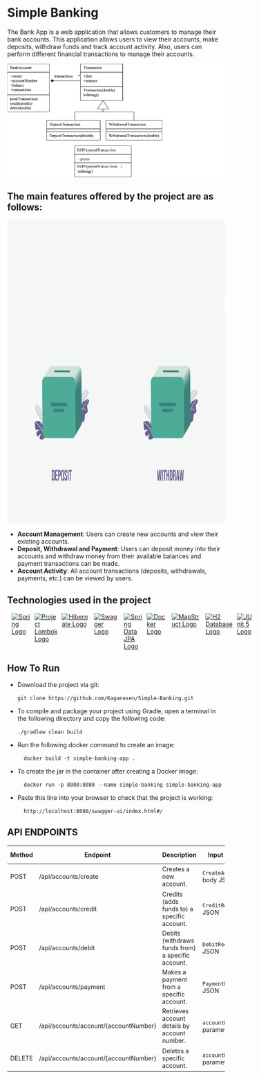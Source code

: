 # Simple Banking

The Bank App is a web application that allows customers to manage their bank accounts. This application allows users to
view their accounts, make deposits, withdraw funds and track account activity. Also, users can perform different
financial transactions to manage their accounts.

![model](images/model.png)

## The main features offered by the project are as follows:

<div style="pointer-events: none;">
    <img src="images/depositAndWithdraw.gif" alt="Deposit And Withdraw" width="1200" height="700" />
</div>

- **Account Management**: Users can create new accounts and view their existing accounts.
- **Deposit, Withdrawal and Payment**: Users can deposit money into their accounts and withdraw money from their
  available balances and payment transactions can be made.
- **Account Activity**: All account transactions (deposits, withdrawals, payments, etc.) can be viewed by users.

## Technologies used in the project

<div style="display: flex;">
    <a href="https://www.java.com" target="_blank" style="margin-right: 10px;">
        <img src="https://raw.githubusercontent.com/devicons/devicon/master/icons/java/java-original.svg" alt="Java Logo" width="50" height="50" title="Java">
    </a>
    <a href="https://spring.io/" target="_blank" style="margin-right: 10px;">
        <img src="https://www.vectorlogo.zone/logos/springio/springio-icon.svg" alt="Spring Logo" width="50" height="50" title="Spring">
    </a>
    <a href="https://projectlombok.org/" target="_blank" style="margin-right: 10px;">
        <img src="https://avatars.githubusercontent.com/u/45949248?s=200&v=4" alt="Project Lombok Logo" width="50" height="50" title="Project Lombok">
    </a>
    <a href="https://hibernate.org/" target="_blank" style="margin-right: 10px;">
        <img src="https://cdn.freebiesupply.com/logos/large/2x/hibernate-logo-png-transparent.png" alt="Hibernate Logo" width="50" height="50" title="Hibernate">
    </a>
    <a href="https://swagger.io/" target="_blank" style="margin-right: 10px;">
        <img src="https://seeklogo.com/images/S/swagger-logo-A49F73BAF4-seeklogo.com.png" alt="Swagger Logo" width="50" height="50" title="Swagger">
    </a>
    <a href="https://spring.io/projects/spring-data-jpa" target="_blank" style="margin-right: 10px;">
        <img src="https://huongdanjava.com/wp-content/uploads/2018/01/spring-data.png" alt="Spring Data JPA Logo" width="50" height="50" title="Spring Data JPA">
    </a>
    <a href="https://www.docker.com/" target="_blank" style="margin-right: 10px;">
        <img src="https://www.vectorlogo.zone/logos/docker/docker-icon.svg" alt="Docker Logo" width="50" height="50" title="Docker">
    </a>
    <a href="https://www.mapstruct.org/" target="_blank" style="margin-right: 10px;">
    <img src="https://encrypted-tbn0.gstatic.com/images?q=tbn:ANd9GcTc1EniRJDbewh-q8ibCF7wuEhfjM1zA2f3nA&s" alt="MapStruct Logo" width="200" height="50" title="MapStruct">
    </a>
    <a href="https://www.h2database.com/html/main.html" target="_blank" style="margin-right: 10px;">
        <img src="https://www.h2database.com/html/images/h2-logo-2.png" alt="H2 Database Logo" width="50" height="50" title="H2 Database">
    </a>
    <a href="https://junit.org/junit5/" target="_blank" style="margin-right: 10px;">
        <img src="https://junit.org/junit5/assets/img/junit5-logo.png" alt="JUnit 5 Logo" width="50" height="50" title="JUnit 5">
    </a>
    <a href="https://site.mockito.org/" target="_blank" style="margin-right: 10px;">
        <img src="https://raw.githubusercontent.com/mockito/mockito/main/src/main/javadoc/org/mockito/logo.png" alt="Mockito Logo" width="200" height="50" title="Mockito">
    </a>
</div>

## How To Run

- Download the project via git:

      git clone https://github.com/Kaganesen/Simple-Banking.git

- To compile and package your project using Gradle, open a terminal in the following directory and copy the following
  code:

      ./gradlew clean build

- Run the following docker command to create an image:

        docker build -t simple-banking-app .
- To create the jar in the container after creating a Docker image:

        docker run -p 8080:8080 --name simple-banking simple-banking-app

- Paste this line into your browser to check that the project is working:

        http://localhost:8080/swagger-ui/index.html#/

## API ENDPOINTS


| Method | Endpoint                       | Description                                 | Input Parameters                        | Postman Screenshot                                       |
|--------|--------------------------------|---------------------------------------------|-----------------------------------------|----------------------------------------------------------|
| POST   | /api/accounts/create           | Creates a new account.                      | `CreateAccountRequest` body JSON        | ![Create Account](screenshots/CreateAccount-Postman.png) |
| POST   | /api/accounts/credit           | Credits (adds funds to) a specific account. | `CreditRequest` body JSON               | ![Credit](screenshots/Credit-Postman.png)                |
| POST   | /api/accounts/debit            | Debits (withdraws funds from) a specific account. | `DebitRequest` body JSON                | ![Debit](screenshots/Debit-Postman.png)                  |
| POST   | /api/accounts/payment          | Makes a payment from a specific account.    | `PaymentRequest` body JSON              | ![Payment](screenshots/Payment-Postman.png)              |
| GET    | /api/accounts/account/{accountNumber} | Retrieves account details by account number. | `accountNumber` path parameter         | ![Account](screenshots/GetAccount-Postman.png)           |
| DELETE | /api/accounts/account/{accountNumber} | Deletes a specific account.                 | `accountNumber` path parameter         | ![Delete Account](screenshots/DeleteAccount-Postman.png) |



